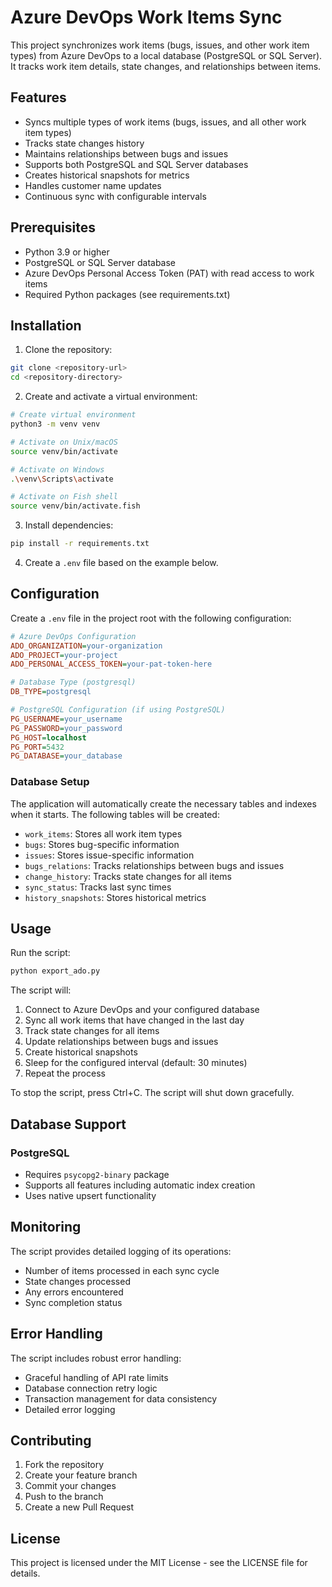 # Azure DevOps Work Items Sync

This project synchronizes work items (bugs, issues, and other work item types) from Azure DevOps to a local database (PostgreSQL or SQL Server). It tracks work item details, state changes, and relationships between items.

## Features

- Syncs multiple types of work items (bugs, issues, and all other work item types)
- Tracks state changes history
- Maintains relationships between bugs and issues
- Supports both PostgreSQL and SQL Server databases
- Creates historical snapshots for metrics
- Handles customer name updates
- Continuous sync with configurable intervals

## Prerequisites

- Python 3.9 or higher
- PostgreSQL or SQL Server database
- Azure DevOps Personal Access Token (PAT) with read access to work items
- Required Python packages (see requirements.txt)

## Installation

1. Clone the repository:
```bash
git clone <repository-url>
cd <repository-directory>
```

2. Create and activate a virtual environment:
```bash
# Create virtual environment
python3 -m venv venv

# Activate on Unix/macOS
source venv/bin/activate

# Activate on Windows
.\venv\Scripts\activate

# Activate on Fish shell
source venv/bin/activate.fish
```

3. Install dependencies:
```bash
pip install -r requirements.txt
```

4. Create a `.env` file based on the example below.

## Configuration

Create a `.env` file in the project root with the following configuration:

```ini
# Azure DevOps Configuration
ADO_ORGANIZATION=your-organization
ADO_PROJECT=your-project
ADO_PERSONAL_ACCESS_TOKEN=your-pat-token-here

# Database Type (postgresql)
DB_TYPE=postgresql

# PostgreSQL Configuration (if using PostgreSQL)
PG_USERNAME=your_username
PG_PASSWORD=your_password
PG_HOST=localhost
PG_PORT=5432
PG_DATABASE=your_database


```

### Database Setup

The application will automatically create the necessary tables and indexes when it starts. The following tables will be created:

- `work_items`: Stores all work item types
- `bugs`: Stores bug-specific information
- `issues`: Stores issue-specific information
- `bugs_relations`: Tracks relationships between bugs and issues
- `change_history`: Tracks state changes for all items
- `sync_status`: Tracks last sync times
- `history_snapshots`: Stores historical metrics

## Usage

Run the script:
```bash
python export_ado.py
```

The script will:
1. Connect to Azure DevOps and your configured database
2. Sync all work items that have changed in the last day
3. Track state changes for all items
4. Update relationships between bugs and issues
5. Create historical snapshots
6. Sleep for the configured interval (default: 30 minutes)
7. Repeat the process

To stop the script, press Ctrl+C. The script will shut down gracefully.

## Database Support

### PostgreSQL
- Requires `psycopg2-binary` package
- Supports all features including automatic index creation
- Uses native upsert functionality

## Monitoring

The script provides detailed logging of its operations:
- Number of items processed in each sync cycle
- State changes processed
- Any errors encountered
- Sync completion status

## Error Handling

The script includes robust error handling:
- Graceful handling of API rate limits
- Database connection retry logic
- Transaction management for data consistency
- Detailed error logging

## Contributing

1. Fork the repository
2. Create your feature branch
3. Commit your changes
4. Push to the branch
5. Create a new Pull Request

## License

This project is licensed under the MIT License - see the LICENSE file for details. 